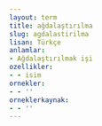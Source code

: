 ```yaml
---
layout: term
title: ağdalaştırılma
slug: agdalastirilma
lisan: Türkçe
anlamlar:
- Ağdalaştırılmak işi
ozellikler:
- - isim
ornekler:
- - ''
orneklerkaynak:
- - ''
---
```

